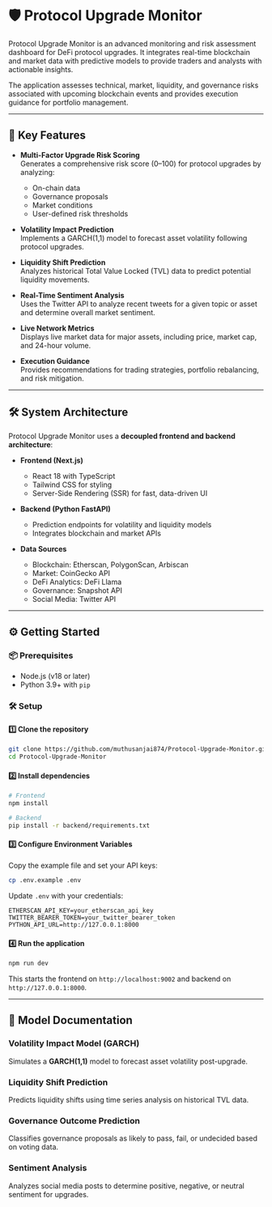 # 🛡️ Protocol Upgrade Monitor

Protocol Upgrade Monitor is an advanced monitoring and risk assessment dashboard for DeFi protocol upgrades. It integrates real-time blockchain and market data with predictive models to provide traders and analysts with actionable insights.

The application assesses technical, market, liquidity, and governance risks associated with upcoming blockchain events and provides execution guidance for portfolio management.

---

## 🚀 Key Features

- **Multi-Factor Upgrade Risk Scoring**  
  Generates a comprehensive risk score (0–100) for protocol upgrades by analyzing:  
  - On-chain data  
  - Governance proposals  
  - Market conditions  
  - User-defined risk thresholds  

- **Volatility Impact Prediction**  
  Implements a GARCH(1,1) model to forecast asset volatility following protocol upgrades.  

- **Liquidity Shift Prediction**  
  Analyzes historical Total Value Locked (TVL) data to predict potential liquidity movements.  

- **Real-Time Sentiment Analysis**  
  Uses the Twitter API to analyze recent tweets for a given topic or asset and determine overall market sentiment.  

- **Live Network Metrics**  
  Displays live market data for major assets, including price, market cap, and 24-hour volume.  

- **Execution Guidance**  
  Provides recommendations for trading strategies, portfolio rebalancing, and risk mitigation.

---

## 🛠️ System Architecture

Protocol Upgrade Monitor uses a **decoupled frontend and backend architecture**:  

- **Frontend (Next.js)**  
  - React 18 with TypeScript  
  - Tailwind CSS for styling  
  - Server-Side Rendering (SSR) for fast, data-driven UI  

- **Backend (Python FastAPI)**  
  - Prediction endpoints for volatility and liquidity models  
  - Integrates blockchain and market APIs  

- **Data Sources**  
  - Blockchain: Etherscan, PolygonScan, Arbiscan  
  - Market: CoinGecko API  
  - DeFi Analytics: DeFi Llama  
  - Governance: Snapshot API  
  - Social Media: Twitter API  

---

## ⚙️ Getting Started

### 📦 Prerequisites

- Node.js (v18 or later)  
- Python 3.9+ with `pip`  

### 🛠️ Setup

#### 1️⃣ Clone the repository
```bash
git clone https://github.com/muthusanjai874/Protocol-Upgrade-Monitor.git
cd Protocol-Upgrade-Monitor
```

#### 2️⃣ Install dependencies
```bash
# Frontend
npm install

# Backend
pip install -r backend/requirements.txt
```

#### 3️⃣ Configure Environment Variables
Copy the example file and set your API keys:
```bash
cp .env.example .env
```
Update `.env` with your credentials:
```
ETHERSCAN_API_KEY=your_etherscan_api_key
TWITTER_BEARER_TOKEN=your_twitter_bearer_token
PYTHON_API_URL=http://127.0.0.1:8000
```

#### 4️⃣ Run the application
```bash
npm run dev
```
This starts the frontend on `http://localhost:9002` and backend on `http://127.0.0.1:8000`.

---

## 📖 Model Documentation

### Volatility Impact Model (GARCH)
Simulates a **GARCH(1,1)** model to forecast asset volatility post-upgrade.  

### Liquidity Shift Prediction
Predicts liquidity shifts using time series analysis on historical TVL data.  

### Governance Outcome Prediction
Classifies governance proposals as likely to pass, fail, or undecided based on voting data.  

### Sentiment Analysis
Analyzes social media posts to determine positive, negative, or neutral sentiment for upgrades.


